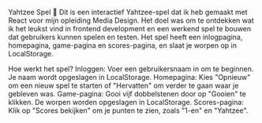 Yahtzee Spel 🎲
Dit is een interactief Yahtzee-spel dat ik heb gemaakt met React voor mijn opleiding Media Design. Het doel was om te ontdekken wat ik het leukst vind in frontend development en een werkend spel te bouwen dat gebruikers kunnen spelen en testen. Het spel heeft een inlogpagina, homepagina, game-pagina en scores-pagina, en slaat je worpen op in LocalStorage.

Hoe werkt het spel?
Inloggen: Voer een gebruikersnaam in om te beginnen. Je naam wordt opgeslagen in LocalStorage.
Homepagina: Kies "Opnieuw" om een nieuw spel te starten of "Hervatten" om verder te gaan waar je gebleven was.
Game-pagina: Gooi vijf dobbelstenen door op "Gooien" te klikken. De worpen worden opgeslagen in LocalStorage.
Scores-pagina: Klik op "Scores bekijken" om je punten te zien, zoals "1-en" en "Yahtzee".

